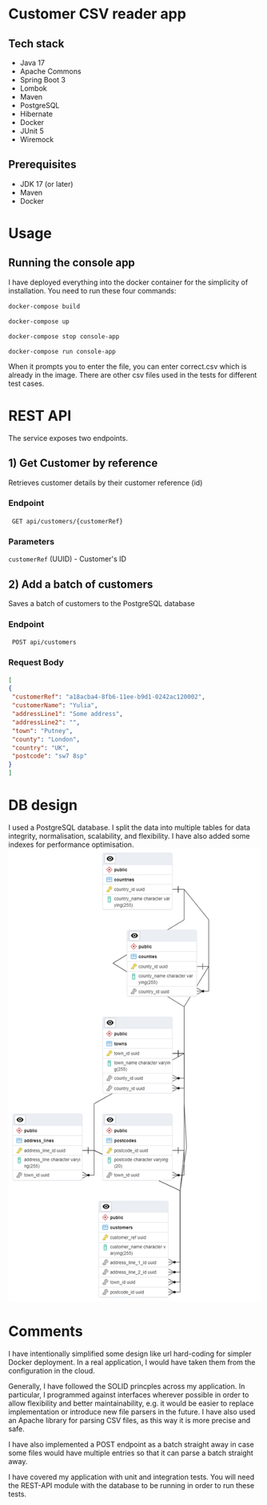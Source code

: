 # Customer CSV reader app

## Tech stack
- Java 17
- Apache Commons
- Spring Boot 3
- Lombok
- Maven
- PostgreSQL
- Hibernate
- Docker
- JUnit 5
- Wiremock

## Prerequisites

- JDK 17 (or later)
- Maven 
- Docker
# Usage

## Running the console app

I have deployed everything into the docker container for the simplicity of installation.
You need to run these four commands:

```
docker-compose build
```
```
docker-compose up
```
```
docker-compose stop console-app 
```
```
docker-compose run console-app
```
When it prompts you to enter the file, you can enter correct.csv which is already in the image.
There are other csv files used in the tests for different test cases.

# REST API

The service exposes two endpoints.

## 1) Get Customer by reference
Retrieves customer details by their customer reference (id)

### Endpoint

``` GET api/customers/{customerRef}```

### Parameters
`customerRef` (UUID) - Customer's ID

## 2) Add a batch of customers
Saves a batch of customers to the PostgreSQL database

### Endpoint

``` POST api/customers```

### Request Body
   ```json
   [
  {
    "customerRef": "a18acba4-8fb6-11ee-b9d1-0242ac120002",
    "customerName": "Yulia",
    "addressLine1": "Some address",
    "addressLine2": "",
    "town": "Putney",
    "county": "London",
    "country": "UK",
    "postcode": "sw7 8sp"
  }
]
  
  ```


# DB design

I used a PostgreSQL database. I split the data into multiple tables for data integrity, normalisation, scalability, and flexibility. I have also added some indexes for performance optimisation.
![Database Schema](rest-api/src/main/resources/dbdiagram.png)

# Comments

I have intentionally simplified some design like url hard-coding for simpler Docker deployment. In a real application, I would have taken them from the configuration in the cloud.

Generally, I have followed the SOLID princples across my application. In particular, I programmed against interfaces wherever possible in order to allow flexibility and better maintainability, e.g. it would be easier to replace implementation or introduce new file parsers in the future. I have also used an Apache library for parsing CSV files, as this way it is more precise and safe.

I have also implemented a POST endpoint as a batch straight away in case some files would have multiple entries so that it can parse a batch straight away.

I have covered my application with unit and integration tests. You will need the REST-API module with the database to be running in order to run these tests.